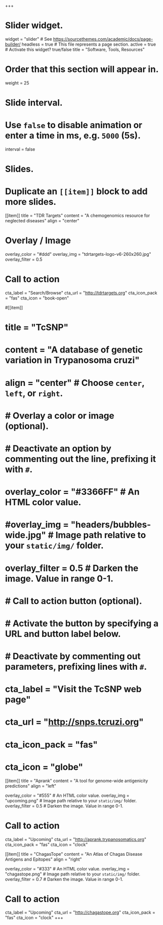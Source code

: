 +++
# Slider widget.
widget = "slider"  # See https://sourcethemes.com/academic/docs/page-builder/
headless = true  # This file represents a page section.
active = true  # Activate this widget? true/false
title = "Software, Tools, Resources"
# Order that this section will appear in.
weight = 25

# Slide interval.
# Use `false` to disable animation or enter a time in ms, e.g. `5000` (5s).
interval = false

# Slides.
# Duplicate an `[[item]]` block to add more slides.
[[item]]
  title = "TDR Targets"
  content = "A chemogenomics resource for neglected diseases"
  align = "center"

  # Overlay / Image
  overlay_color = "#ddd"
  overlay_img = "tdrtargets-logo-v6-260x260.jpg"
  overlay_filter = 0.5

  # Call to action
  cta_label = "Search/Browse"
  cta_url = "http://tdrtargets.org"
  cta_icon_pack = "fas"
  cta_icon = "book-open"

#[[item]]
#  title = "TcSNP"
#  content = "A database of genetic variation in Trypanosoma cruzi"
#  align = "center"  # Choose `center`, `left`, or `right`.
#
#  # Overlay a color or image (optional).
#  #   Deactivate an option by commenting out the line, prefixing it with `#`.
#  overlay_color = "#3366FF"  # An HTML color value.
#  #overlay_img = "headers/bubbles-wide.jpg"  # Image path relative to your `static/img/` folder.
#  overlay_filter = 0.5  # Darken the image. Value in range 0-1.
#
#  # Call to action button (optional).
#  #   Activate the button by specifying a URL and button label below.
#  #   Deactivate by commenting out parameters, prefixing lines with `#`.
#  cta_label = "Visit the TcSNP web page"
#  cta_url = "http://snps.tcruzi.org"
#  cta_icon_pack = "fas"
#  cta_icon = "globe"

[[item]]
  title = "Aprank"
  content = "A tool for genome-wide antigenicity predictions"
  align = "left"

  overlay_color = "#555"  # An HTML color value.
  overlay_img = "upcoming.png"  # Image path relative to your `static/img/` folder.
  overlay_filter = 0.5  # Darken the image. Value in range 0-1.

  # Call to action
  cta_label = "Upcoming"
  cta_url = "http://aprank.trypanosomatics.org"
  cta_icon_pack = "fas"
  cta_icon = "clock"

[[item]]
  title = "ChagasTope"
  content = "An Atlas of Chagas Disease Antigens and Epitopes"
  align = "right"

  overlay_color = "#333"  # An HTML color value.
  overlay_img = "chagastope.png"  # Image path relative to your `static/img/` folder.
  overlay_filter = 0.7  # Darken the image. Value in range 0-1.

  # Call to action 
  cta_label = "Upcoming"
  cta_url = "http://chagastope.org"
  cta_icon_pack = "fas"
  cta_icon = "clock"
+++

